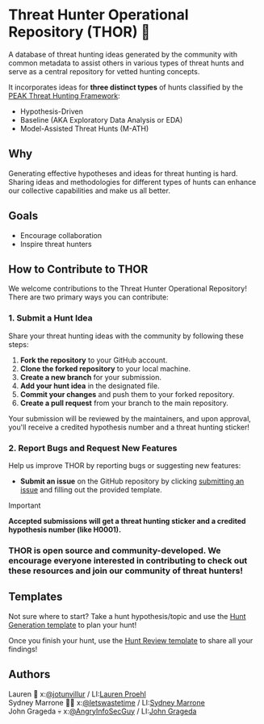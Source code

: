 # Threat Hunter Operational Repository (THOR) 🏹

A database of threat hunting ideas generated by the community with common metadata to assist others in various types of threat hunts and serve as a central repository for vetted hunting concepts.

It incorporates ideas for **three distinct types** of hunts classified by the [PEAK Threat Hunting Framework](https://www.splunk.com/en_us/blog/security/peak-threat-hunting-framework.html]):
- Hypothesis-Driven
- Baseline (AKA Exploratory Data Analysis or EDA)
- Model-Assisted Threat Hunts (M-ATH)

## Why
Generating effective hypotheses and ideas for threat hunting is hard. Sharing ideas and methodologies for different types of hunts can enhance our collective capabilities and make us all better.

## Goals
- Encourage collaboration
- Inspire threat hunters

## How to Contribute to THOR

We welcome contributions to the Threat Hunter Operational Repository! There are two primary ways you can contribute:

### 1. Submit a Hunt Idea
Share your threat hunting ideas with the community by following these steps:

1. **Fork the repository** to your GitHub account.
2. **Clone the forked repository** to your local machine.
3. **Create a new branch** for your submission.
4. **Add your hunt idea** in the designated file.
5. **Commit your changes** and push them to your forked repository.
6. **Create a pull request** from your branch to the main repository.

Your submission will be reviewed by the maintainers, and upon approval, you'll receive a credited hypothesis number and a threat hunting sticker!

### 2. Report Bugs and Request New Features
Help us improve THOR by reporting bugs or suggesting new features:

- **Submit an issue** on the GitHub repository by clicking [submitting an issue](https://github.com/triw0lf/THOR/issues/new/choose) and filling out the provided template.

> [!IMPORTANT]
>**Accepted submissions will get a threat hunting sticker and a credited hypothesis number (like H0001).**

### **THOR is open source and community-developed. We encourage everyone interested in contributing to check out these resources and join our community of threat hunters!**

<!-- need to clarify the Submission Process

- **Format Requirements:** Outline what information should be included in each submission (e.g., hypothesis, methodology, expected outcomes, etc.).
- **Review Process:** Briefly describe the process for how submissions will be reviewed and vetted.

add some sort of Community section

Encourage engagement by creating a section that highlights how to get involved:

- Join the Discussion: Link to a forum, Slack, or Discord channel where threat hunters can discuss ideas.
- Contribute: Outline other ways to contribute beyond submitting ideas, such as reviewing others' submissions or sharing resources.

Social Media and Outreach

- Encourage sharing on social media using a specific hashtag? or just sharing in general
- How do people provide feedback?

-->

## Templates

Not sure where to start?
Take a hunt hypothesis/topic and use the [Hunt Generation template]([/Templates/Hunt-Generation.md) to plan your hunt!

Once you finish your hunt, use the [Hunt Review template](/Templates/Hunt-Review.md) to share all your findings!

## Authors
Lauren 🤠 x:[@jotunvillur](https://x.com/jotunvillur) / LI:[Lauren Proehl](https://www.linkedin.com/in/laurenproehl/)   
Sydney Marrone 🏋️‍♀️ x:[@letswastetime](https://x.com/letswastetime)  / LI:[Sydney Marrone](https://www.linkedin.com/in/sydneymarrone/)  
John Grageda :skull: x:[@AngryInfoSecGuy](https://x.com/AngryInfoSecGuy) / LI:[John Grageda](https://www.linkedin.com/in/johngrageda/)

<!--
THOR Hypothesis Review Board Prospectus

The review board will be comprised of 5-7 individuals who will review all hypothesis submissions and vote on acceptance into the THL. 

All submissions will be piped in to a communication channel (Slack? Ugh I don’t want another one but maybe) or email to make review easy and acceptance or denial seamless. 

New versions of the THOR will be published on a monthly (quarterly?) basis and all reviews must be completed 72 hours prior to release date. Any rejection should have comments on why it is being rejected and if potential improvements can be made for acceptance. 

Unanimous acceptance of the hypothesis must be achieved by the review board for publication. 

Review board members are expected to spread the word about THOR on socials or other channels.
-->
